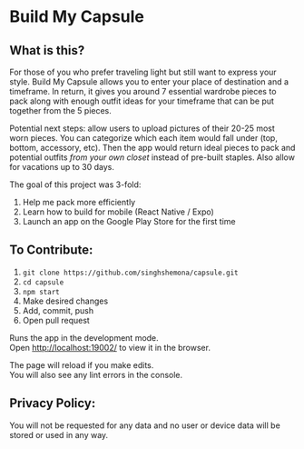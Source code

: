 # Build My Capsule 
## What is this?
For those of you who prefer traveling light but still want to express your style. Build My Capsule allows you to enter your place of destination and a timeframe. In return, it gives you around 7 essential wardrobe pieces to pack along with enough outfit ideas for your timeframe that can be put together from the 5 pieces.

Potential next steps: allow users to upload pictures of their 20-25 most worn pieces. You can categorize which each item would fall under (top, bottom, accessory, etc). Then the app would return ideal pieces to pack and potential outfits *from your own closet* instead of pre-built staples. Also allow for vacations up to 30 days.

The goal of this project was 3-fold:
1. Help me pack more efficiently
2. Learn how to build for mobile (React Native / Expo)
3. Launch an app on the Google Play Store for the first time

## To Contribute:
1. `git clone https://github.com/singhshemona/capsule.git`
2. `cd capsule`
3. `npm start`
4. Make desired changes 
5. Add, commit, push
6. Open pull request

Runs the app in the development mode.<br />
Open [http://localhost:19002/](http://localhost:19002/) to view it in the browser.

The page will reload if you make edits.<br />
You will also see any lint errors in the console.

## Privacy Policy:
You will not be requested for any data and no user or device data will be stored or used in any way.
